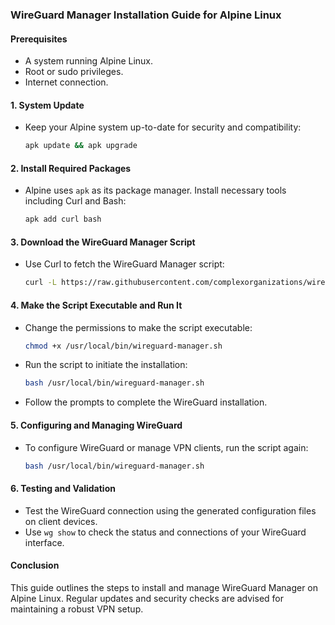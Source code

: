### WireGuard Manager Installation Guide for Alpine Linux

#### Prerequisites
- A system running Alpine Linux.
- Root or sudo privileges.
- Internet connection.

#### 1. System Update
- Keep your Alpine system up-to-date for security and compatibility:
  ```bash
  apk update && apk upgrade
  ```

#### 2. Install Required Packages
- Alpine uses `apk` as its package manager. Install necessary tools including Curl and Bash:
  ```bash
  apk add curl bash
  ```

#### 3. Download the WireGuard Manager Script
- Use Curl to fetch the WireGuard Manager script:
  ```bash
  curl -L https://raw.githubusercontent.com/complexorganizations/wireguard-manager/main/wireguard-manager.sh -o /usr/local/bin/wireguard-manager.sh
  ```

#### 4. Make the Script Executable and Run It
- Change the permissions to make the script executable:
  ```bash
  chmod +x /usr/local/bin/wireguard-manager.sh
  ```
- Run the script to initiate the installation:
  ```bash
  bash /usr/local/bin/wireguard-manager.sh
  ```
- Follow the prompts to complete the WireGuard installation.

#### 5. Configuring and Managing WireGuard
- To configure WireGuard or manage VPN clients, run the script again:
  ```bash
  bash /usr/local/bin/wireguard-manager.sh
  ```

#### 6. Testing and Validation
- Test the WireGuard connection using the generated configuration files on client devices.
- Use `wg show` to check the status and connections of your WireGuard interface.

#### Conclusion
This guide outlines the steps to install and manage WireGuard Manager on Alpine Linux. Regular updates and security checks are advised for maintaining a robust VPN setup.